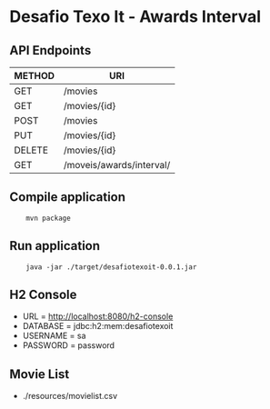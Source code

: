 # Desafio Texo It - Awards Interval
## API Endpoints
| METHOD | URI |
| ------ | ------------------ |
| GET | /movies |
| GET | /movies/{id} |
| POST | /movies |
| PUT | /movies/{id} |
| DELETE | /movies/{id} |
| GET | /moveis/awards/interval/ |

## Compile application

```
	mvn package
```

## Run application

```
	java -jar ./target/desafiotexoit-0.0.1.jar
```

## H2 Console

- URL = [http://localhost:8080/h2-console](http://localhost:8080/h2-console)
- DATABASE = jdbc:h2:mem:desafiotexoit
- USERNAME = sa
- PASSWORD = password

## Movie List
- ./resources/movielist.csv 


